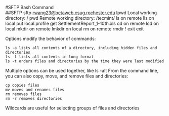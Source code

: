 #SFTP Bash Command	
##SFTP
	sftp rwang23@betaweb.csug.rochester.edu
	lpwd   Local working directory: /
	pwd    Remote working directory: /tecmint/
	ls     on remote
	lls    on local
	put    local.profile
	get     SettlementReport_1-10th.xls
	cd      on remote
	lcd     on local
	mkdir   on remote
	lmkdir  on local
	rm      on remote
	rmdir
	!
	exit    exit
	
	
Options modify the behavior of commands:

	ls -a lists all contents of a directory, including hidden files and directories
	ls -l lists all contents in long format
	ls -t orders files and directories by the time they were last modified
	
Multiple options can be used together, like ls -alt
From the command line, you can also copy, move, and remove files and directories:

	cp copies files
	mv moves and renames files
	rm removes files
	rm -r removes directories
Wildcards are useful for selecting groups of files and directories